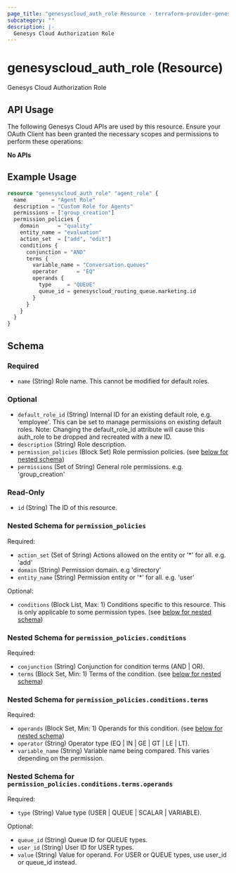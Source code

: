 ```yaml
---
page_title: "genesyscloud_auth_role Resource - terraform-provider-genesyscloud-jonesb"
subcategory: ""
description: |-
  Genesys Cloud Authorization Role
---
```

# genesyscloud_auth_role (Resource)

Genesys Cloud Authorization Role

## API Usage
The following Genesys Cloud APIs are used by this resource. Ensure your OAuth Client has been granted the necessary scopes and permissions to perform these operations:

**No APIs**

## Example Usage

```terraform
resource "genesyscloud_auth_role" "agent_role" {
  name        = "Agent Role"
  description = "Custom Role for Agents"
  permissions = ["group_creation"]
  permission_policies {
    domain      = "quality"
    entity_name = "evaluation"
    action_set  = ["add", "edit"]
    conditions {
      conjunction = "AND"
      terms {
        variable_name = "Conversation.queues"
        operator      = "EQ"
        operands {
          type     = "QUEUE"
          queue_id = genesyscloud_routing_queue.marketing.id
        }
      }
    }
  }
}
```

<!-- schema generated by tfplugindocs -->
## Schema

### Required

- `name` (String) Role name. This cannot be modified for default roles.

### Optional

- `default_role_id` (String) Internal ID for an existing default role, e.g. 'employee'. This can be set to manage permissions on existing default roles.  Note: Changing the default_role_id attribute will cause this auth_role to be dropped and recreated with a new ID.
- `description` (String) Role description.
- `permission_policies` (Block Set) Role permission policies. (see [below for nested schema](#nestedblock--permission_policies))
- `permissions` (Set of String) General role permissions. e.g. 'group_creation'

### Read-Only

- `id` (String) The ID of this resource.

<a id="nestedblock--permission_policies"></a>
### Nested Schema for `permission_policies`

Required:

- `action_set` (Set of String) Actions allowed on the entity or '*' for all. e.g. 'add'
- `domain` (String) Permission domain. e.g 'directory'
- `entity_name` (String) Permission entity or '*' for all. e.g. 'user'

Optional:

- `conditions` (Block List, Max: 1) Conditions specific to this resource. This is only applicable to some permission types. (see [below for nested schema](#nestedblock--permission_policies--conditions))

<a id="nestedblock--permission_policies--conditions"></a>
### Nested Schema for `permission_policies.conditions`

Required:

- `conjunction` (String) Conjunction for condition terms (AND | OR).
- `terms` (Block Set, Min: 1) Terms of the condition. (see [below for nested schema](#nestedblock--permission_policies--conditions--terms))

<a id="nestedblock--permission_policies--conditions--terms"></a>
### Nested Schema for `permission_policies.conditions.terms`

Required:

- `operands` (Block Set, Min: 1) Operands for this condition. (see [below for nested schema](#nestedblock--permission_policies--conditions--terms--operands))
- `operator` (String) Operator type (EQ | IN | GE | GT | LE | LT).
- `variable_name` (String) Variable name being compared. This varies depending on the permission.

<a id="nestedblock--permission_policies--conditions--terms--operands"></a>
### Nested Schema for `permission_policies.conditions.terms.operands`

Required:

- `type` (String) Value type (USER | QUEUE | SCALAR | VARIABLE).

Optional:

- `queue_id` (String) Queue ID for QUEUE types.
- `user_id` (String) User ID for USER types.
- `value` (String) Value for operand. For USER or QUEUE types, use user_id or queue_id instead.

